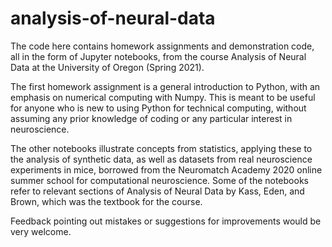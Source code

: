 # analysis-of-neural-data
The code here contains homework assignments and demonstration code, all in the form of Jupyter notebooks, from the course Analysis of Neural Data at the University of Oregon (Spring 2021). 

The first homework assignment is a general introduction to Python, with an emphasis on numerical computing with Numpy. This is meant to be useful for anyone who is new to using Python for technical computing, without assuming any prior knowledge of coding or any particular interest in neuroscience.

The other notebooks illustrate concepts from statistics, applying these to the analysis of synthetic data, as well as datasets from real neuroscience experiments in mice, borrowed from the Neuromatch Academy 2020 online summer school for computational neuroscience. Some of the notebooks refer to relevant sections of Analysis of Neural Data by Kass, Eden, and Brown, which was the textbook for the course.

Feedback pointing out mistakes or suggestions for improvements would be very welcome. 
